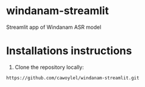 # windanam-streamlit
Streamlit app of Windanam ASR model

# Installations instructions

1. Clone the repository locally:

```
https://github.com/cawoylel/windanam-streamlit.git
```